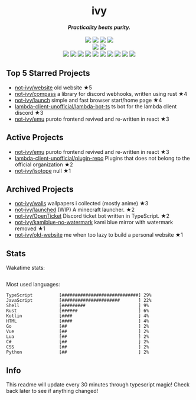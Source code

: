 <!-- deno-fmt-ignore-file -->
<h1 align="center">ivy</h1>
<div align="center">
  <b><i>Practicality beats purity.</i></b>
  <br />
  <br />
  <img src="https://img.shields.io/badge/-Vim-%23ffc9e5?logo=Vim&labelColor=4c566a" />
  <img src="https://img.shields.io/badge/-CLion-%23ffbeef?logo=CLion&labelColor=4c566a" />
  <img src="https://img.shields.io/badge/-IntellJ IDEA-%23ffaaea?logo=IntelliJIDEA&labelColor=4c566a" />
  <img src="https://img.shields.io/badge/-Visual Studio Code-%23ffd3da?logo=VisualStudioCode&labelColor=4c566a" />
  <br />
  <img src="https://img.shields.io/badge/-macOS-%23f69ee1?logo=macOS&labelColor=4c566a" />
  <img src="https://img.shields.io/badge/-Linux-%23e9d3d0?logo=Linux&labelColor=4c566a" />
  <br />
<img src="https://img.shields.io/badge/-JavaScript-fec5bb" />
<img src="https://img.shields.io/badge/-Rust-ece4db" />
<img src="https://img.shields.io/badge/-TypeScript-ffd7ba" />
<img src="https://img.shields.io/badge/-other-fcd5ce" />
<img src="https://img.shields.io/badge/-Shell-fec89a" />
<img src="https://img.shields.io/badge/-Kotlin-e8e8e4" />
<img src="https://img.shields.io/badge/-Go-ffe5d9" />
<img src="https://img.shields.io/badge/-Vue-fae1dd" />
<img src="https://img.shields.io/badge/-HTML-f8edeb" />
<img src="https://img.shields.io/badge/-Lua-d8e2dc" />
  <br />
</div>

## Top 5 Starred Projects

- [not-ivy/website](https://github.com/not-ivy/website) old website ★5
- [not-ivy/compass](https://github.com/not-ivy/compass) a library for discord webhooks, written using rust ★4
- [not-ivy/launch](https://github.com/not-ivy/launch) simple and fast browser start/home page ★4
- [lambda-client-unofficial/lambda-bot-ts](https://github.com/lambda-client-unofficial/lambda-bot-ts) ts bot for the lambda client discord ★3
- [not-ivy/emu](https://github.com/not-ivy/emu) puroto frontend revived and re-written in react ★3

## Active Projects

- [not-ivy/emu](https://github.com/not-ivy/emu) puroto frontend revived and re-written in react ★3
- [lambda-client-unofficial/plugin-repo](https://github.com/lambda-client-unofficial/plugin-repo) Plugins that does not belong to the official organization ★2
- [not-ivy/isotope](https://github.com/not-ivy/isotope) null ★1

## Archived Projects

- [not-ivy/walls](https://github.com/not-ivy/walls) wallpapers i collected (mostly anime) ★3
- [not-ivy/launched](https://github.com/not-ivy/launched) (WIP) A minecraft launcher. ★2
- [not-ivy/OpenTicket](https://github.com/not-ivy/OpenTicket) Discord ticket bot written in TypeScript. ★2
- [not-ivy/kamiblue-no-watermark](https://github.com/not-ivy/kamiblue-no-watermark) kami blue mirror with watermark removed ★1
- [not-ivy/old-website](https://github.com/not-ivy/old-website) me when too lazy to build a personal website ★1

## Stats

Wakatime stats:
```

```

Most used languages:
```
TypeScript          [#############################] 29%
JavaScript          [######################       ] 22%
Shell               [#########                    ] 9%
Rust                [######                       ] 6%
Kotlin              [####                         ] 4%
HTML                [####                         ] 4%
Go                  [##                           ] 2%
Vue                 [##                           ] 2%
Lua                 [##                           ] 2%
C#                  [##                           ] 2%
CSS                 [##                           ] 2%
Python              [##                           ] 2%
```

## Info

This readme will update every 30 minutes through typescript magic! Check back later to see if anything changed!
